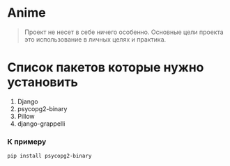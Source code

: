 # Anime
> Проект не несет в себе ничего особенно. Основные цели проекта это использование в личных целях и практика.

# Список пакетов которые нужно установить
1. Django
2. psycopg2-binary
3. Pillow
4. django-grappelli
### К примеру
```Terminal
pip install psycopg2-binary
```